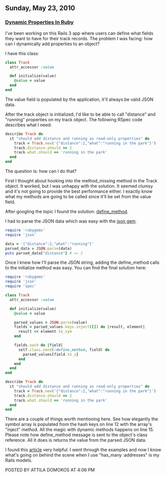 ## Sunday, May 23, 2010

### [Dynamic Properties In Ruby](http://www.adomokos.com/2010/05/dynamic-properties-in-ruby.html)

I've been working on this Rails 3 app where users can define what fields they want to have for their track records. The problem I was facing: how can I dynamically add properties to an object?

I have this class:

```ruby
class Track
  attr_accessor :value

  def initialize(value)
    @value = value
  end
end
```

The value field is populated by the application, it'll always be valid JSON data.

After the track object is initialized, I'd like to be able to call "distance" and "running" properties on my track object. The following RSpec code describes what I need:

```ruby
describe Track do
  it "should add distance and running as read-only properties" do
    track = Track.new('{"distance":2,"what":"running in the park"}')
    track.distance.should == 2
    track.what.should == 'running in the park'
  end
end
```

The question is: how can I do that?

First I thought about hooking into the method_missing method in the Track object. It worked, but I was unhappy with the solution. It seemed clumsy and it's not going to provide the best performance either. I exactly know what my methods are going to be called since it'll be set from the value field.

After googling the topic I found the solution: [define_method](http://ruby-doc.org/core/classes/Module.html#M001654).

I had to parse the JSON data which was easy with the [json gem](http://flori.github.com/json/).

```ruby
require 'rubygems'
require 'json'

data = '{"distance":2,"what":"running"}'
parsed_data = JSON.parse(data)
puts parsed_data["distance"] # => 2
```

Once I knew how I'll parse the JSON string, adding the define_method calls to the initialize method was easy.
You can find the final solution here:

```ruby
require 'rubygems'
require 'json'
require 'spec'

class Track
  attr_accessor :value

  def initialize(value)
    @value = value

    parsed_values = JSON.parse(value)
    fields = parsed_values.keys.inject([]) do |result, element|
      result << element.to_sym
    end

    fields.each do |field|
      self.class.send(:define_method, field) do
        parsed_values[field.to_s]
      end
    end
  end
end

describe Track do
  it "should add distance and running as read-only properties" do
    track = Track.new('{"distance":2,"what":"running in the park"}')
    track.distance.should == 2
    track.what.should == 'running in the park'
  end
end
```

There are a couple of things worth mentioning here.
See how elegantly the symbol array is populated from the hash keys on line 12 with the array's "inject" method.
All the magic with dynamic methods happens on line 15\. Please note how define_method message is sent to the object's class reference. All it does is returns the value from the parsed JSON data.

I found this [article](http://www.vitarara.org/cms/ruby_metaprogamming_declaratively_adding_methods_to_a_class) very helpful. I went through the examples and now I know what's going on behind the scene when I use "has_many :addresses" is my Rails models.


POSTED BY ATTILA DOMOKOS AT 4:06 PM
